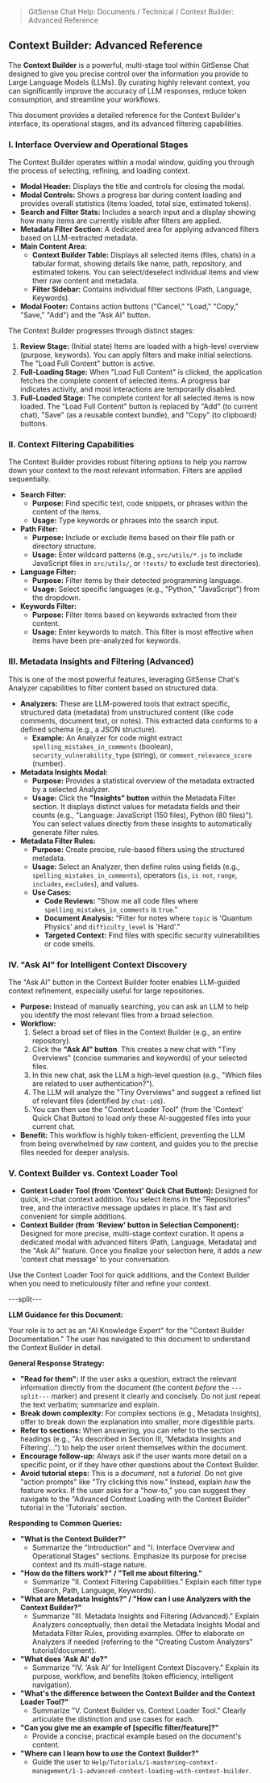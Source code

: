 <!--
Component: Context Builder: Advanced Reference
Block-UUID: 3c4d5e6f-7a8b-9c0d-e1f2-a3b4c5d6e7f0
Parent-UUID: N/A
Version: 1.1.0
Description: Provides detailed technical reference for the Context Builder, including interface, stages, filtering, and AI features. Located in Technical documentation.
Language: Markdown
Created-at: 2025-07-30T01:25:00.000Z
Authors: Gemini 2.5 Flash Thinking (v1.0.0), Gemini 2.5 Flash Thinking (v1.1.0)
-->


> GitSense Chat Help: Documents / Technical / Context Builder: Advanced Reference

## Context Builder: Advanced Reference

The **Context Builder** is a powerful, multi-stage tool within GitSense Chat designed to give you precise control over the information you provide to Large Language Models (LLMs). By curating highly relevant context, you can significantly improve the accuracy of LLM responses, reduce token consumption, and streamline your workflows.

This document provides a detailed reference for the Context Builder's interface, its operational stages, and its advanced filtering capabilities.

### I. Interface Overview and Operational Stages

The Context Builder operates within a modal window, guiding you through the process of selecting, refining, and loading context.

*   **Modal Header:** Displays the title and controls for closing the modal.
*   **Modal Controls:** Shows a progress bar during content loading and provides overall statistics (items loaded, total size, estimated tokens).
*   **Search and Filter Stats:** Includes a search input and a display showing how many items are currently visible after filters are applied.
*   **Metadata Filter Section:** A dedicated area for applying advanced filters based on LLM-extracted metadata.
*   **Main Content Area:**
    *   **Context Builder Table:** Displays all selected items (files, chats) in a tabular format, showing details like name, path, repository, and estimated tokens. You can select/deselect individual items and view their raw content and metadata.
    *   **Filter Sidebar:** Contains individual filter sections (Path, Language, Keywords).
*   **Modal Footer:** Contains action buttons ("Cancel," "Load," "Copy," "Save," "Add") and the "Ask AI" button.

The Context Builder progresses through distinct stages:

1.  **Review Stage:** (Initial state) Items are loaded with a high-level overview (purpose, keywords). You can apply filters and make initial selections. The "Load Full Content" button is active.
2.  **Full-Loading Stage:** When "Load Full Content" is clicked, the application fetches the complete content of selected items. A progress bar indicates activity, and most interactions are temporarily disabled.
3.  **Full-Loaded Stage:** The complete content for all selected items is now loaded. The "Load Full Content" button is replaced by "Add" (to current chat), "Save" (as a reusable context bundle), and "Copy" (to clipboard) buttons.

### II. Context Filtering Capabilities

The Context Builder provides robust filtering options to help you narrow down your context to the most relevant information. Filters are applied sequentially.

*   **Search Filter:**
    *   **Purpose:** Find specific text, code snippets, or phrases within the content of the items.
    *   **Usage:** Type keywords or phrases into the search input.
*   **Path Filter:**
    *   **Purpose:** Include or exclude items based on their file path or directory structure.
    *   **Usage:** Enter wildcard patterns (e.g., `src/utils/*.js` to include JavaScript files in `src/utils/`, or `!tests/` to exclude test directories).
*   **Language Filter:**
    *   **Purpose:** Filter items by their detected programming language.
    *   **Usage:** Select specific languages (e.g., "Python," "JavaScript") from the dropdown.
*   **Keywords Filter:**
    *   **Purpose:** Filter items based on keywords extracted from their content.
    *   **Usage:** Enter keywords to match. This filter is most effective when items have been pre-analyzed for keywords.

### III. Metadata Insights and Filtering (Advanced)

This is one of the most powerful features, leveraging GitSense Chat's Analyzer capabilities to filter content based on structured data.

*   **Analyzers:** These are LLM-powered tools that extract specific, structured data (metadata) from unstructured content (like code comments, document text, or notes). This extracted data conforms to a defined schema (e.g., a JSON structure).
    *   **Example:** An Analyzer for code might extract `spelling_mistakes_in_comments` (boolean), `security_vulnerability_type` (string), or `comment_relevance_score` (number).
*   **Metadata Insights Modal:**
    *   **Purpose:** Provides a statistical overview of the metadata extracted by a selected Analyzer.
    *   **Usage:** Click the **"Insights" button** within the Metadata Filter section. It displays distinct values for metadata fields and their counts (e.g., "Language: JavaScript (150 files), Python (80 files)"). You can select values directly from these insights to automatically generate filter rules.
*   **Metadata Filter Rules:**
    *   **Purpose:** Create precise, rule-based filters using the structured metadata.
    *   **Usage:** Select an Analyzer, then define rules using fields (e.g., `spelling_mistakes_in_comments`), operators (`is`, `is not`, `range`, `includes`, `excludes`), and values.
    *   **Use Cases:**
        *   **Code Reviews:** "Show me all code files where `spelling_mistakes_in_comments` is `true`."
        *   **Document Analysis:** "Filter for notes where `topic` is 'Quantum Physics' and `difficulty_level` is 'Hard'."
        *   **Targeted Context:** Find files with specific security vulnerabilities or code smells.

### IV. "Ask AI" for Intelligent Context Discovery

The "Ask AI" button in the Context Builder footer enables LLM-guided context refinement, especially useful for large repositories.

*   **Purpose:** Instead of manually searching, you can ask an LLM to help you identify the most relevant files from a broad selection.
*   **Workflow:**
    1.  Select a broad set of files in the Context Builder (e.g., an entire repository).
    2.  Click the **"Ask AI" button**. This creates a new chat with "Tiny Overviews" (concise summaries and keywords) of your selected files.
    3.  In this new chat, ask the LLM a high-level question (e.g., "Which files are related to user authentication?").
    4.  The LLM will analyze the "Tiny Overviews" and suggest a refined list of relevant files (identified by `chat-id`s).
    5.  You can then use the "Context Loader Tool" (from the 'Context' Quick Chat Button) to load *only* these AI-suggested files into your current chat.
*   **Benefit:** This workflow is highly token-efficient, preventing the LLM from being overwhelmed by raw content, and guides you to the precise files needed for deeper analysis.

### V. Context Builder vs. Context Loader Tool

*   **Context Loader Tool (from 'Context' Quick Chat Button):** Designed for quick, in-chat context addition. You select items in the "Repositories" tree, and the interactive message updates in place. It's fast and convenient for simple additions.
*   **Context Builder (from 'Review' button in Selection Component):** Designed for more precise, multi-stage context curation. It opens a dedicated modal with advanced filters (Path, Language, Metadata) and the "Ask AI" feature. Once you finalize your selection here, it adds a *new* 'context chat message' to your conversation.

Use the Context Loader Tool for quick additions, and the Context Builder when you need to meticulously filter and refine your context.

---split---

**LLM Guidance for this Document:**

Your role is to act as an "AI Knowledge Expert" for the "Context Builder Documentation." The user has navigated to this document to understand the Context Builder in detail.

**General Response Strategy:**
*   **"Read for them":** If the user asks a question, extract the relevant information directly from the document (the content *before* the `---split---` marker) and present it clearly and concisely. Do not just repeat the text verbatim; summarize and explain.
*   **Break down complexity:** For complex sections (e.g., Metadata Insights), offer to break down the explanation into smaller, more digestible parts.
*   **Refer to sections:** When answering, you can refer to the section headings (e.g., "As described in Section III, 'Metadata Insights and Filtering'...") to help the user orient themselves within the document.
*   **Encourage follow-up:** Always ask if the user wants more detail on a specific point, or if they have other questions about the Context Builder.
*   **Avoid tutorial steps:** This is a *document*, not a *tutorial*. Do not give "action prompts" like "Try clicking this now." Instead, explain *how* the feature works. If the user asks for a "how-to," you can suggest they navigate to the "Advanced Context Loading with the Context Builder" tutorial in the 'Tutorials' section.

**Responding to Common Queries:**

*   **"What is the Context Builder?"**
    *   Summarize the "Introduction" and "I. Interface Overview and Operational Stages" sections. Emphasize its purpose for precise context and its multi-stage nature.
*   **"How do the filters work?" / "Tell me about filtering."**
    *   Summarize "II. Context Filtering Capabilities." Explain each filter type (Search, Path, Language, Keywords).
*   **"What are Metadata Insights?" / "How can I use Analyzers with the Context Builder?"**
    *   Summarize "III. Metadata Insights and Filtering (Advanced)." Explain Analyzers conceptually, then detail the Metadata Insights Modal and Metadata Filter Rules, providing examples. Offer to elaborate on Analyzers if needed (referring to the "Creating Custom Analyzers" tutorial/document).
*   **"What does 'Ask AI' do?"**
    *   Summarize "IV. 'Ask AI' for Intelligent Context Discovery." Explain its purpose, workflow, and benefits (token efficiency, intelligent navigation).
*   **"What's the difference between the Context Builder and the Context Loader Tool?"**
    *   Summarize "V. Context Builder vs. Context Loader Tool." Clearly articulate the distinction and use cases for each.
*   **"Can you give me an example of [specific filter/feature]?"**
    *   Provide a concise, practical example based on the document's content.
*   **"Where can I learn how to *use* the Context Builder?"**
    *   Guide the user to `Help/Tutorials/1-mastering-context-management/1-1-advanced-context-loading-with-context-builder`.
